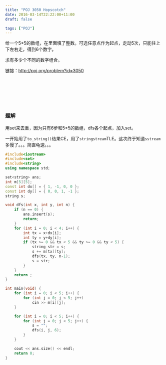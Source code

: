 ```yaml
---
title: "POJ 3050 Hopscotch"
date: 2016-03-14T22:22:00+11:00
draft: false

tags: ["POJ"]
---
```


给一个5*5的数组，在里面填了整数。可选任意点作为起点，走动5次，只能往上下左右走，得到6个数字。

求有多少个不同的数字组合。

链接：http://poj.org/problem?id=3050

<br>
<br>
<br>
<br>
<br>

### 题解
用set来去重，因为只有6步和5*5的数组，dfs各个起点，加入set。

一开始用了`to_string()`结果CE，用了`stringstream`TLE。这次终于知道`sstream`多慢了。。。简直龟速。。。


```cpp
#include<iostream>
#include<set>
#include<string>
using namespace std;

set<string> ans;
int m[5][5];
const int dx[] = { 1, -1, 0, 0 };
const int dy[] = { 0, 0, 1, -1 };
string s;

void dfs(int x, int y, int n) {
	if (n == 0) {
		ans.insert(s);
		return;
	}
	for (int i = 0; i < 4; i++) {
		int tx = x+dx[i];
		int ty = y+dy[i];
		if (tx >= 0 && tx < 5 && ty >= 0 && ty < 5) {
			string str = s;
			s += m[tx][ty];
			dfs(tx, ty, n-1);
			s = str;
		}
	}
	return ;
}

int main(void) {
	for (int i = 0; i < 5; i++) {
		for (int j = 0; j < 5; j++)
			cin >> m[i][j];
	}

	for (int i = 0; i < 5; i++) {
		for (int j = 0; j < 5; j++) {
			s = "";
			dfs(i, j, 6);
		}
	}

	cout << ans.size() << endl;
	return 0;
}
```
